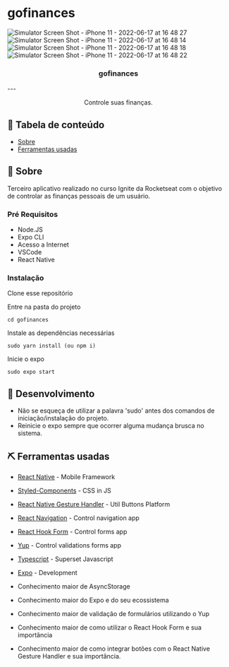 # gofinances

![Simulator Screen Shot - iPhone 11 - 2022-06-17 at 16 48 27](https://user-images.githubusercontent.com/74063154/174392806-cabae574-72bb-4937-bb2f-74b2e4c24876.png)
![Simulator Screen Shot - iPhone 11 - 2022-06-17 at 16 48 14](https://user-images.githubusercontent.com/74063154/174392828-3118365f-6a7c-4c23-943e-5844f4e7e098.png)
![Simulator Screen Shot - iPhone 11 - 2022-06-17 at 16 48 18](https://user-images.githubusercontent.com/74063154/174392837-a4c20d6b-38ec-4b5e-a4ce-ae6499177891.png)
![Simulator Screen Shot - iPhone 11 - 2022-06-17 at 16 48 22](https://user-images.githubusercontent.com/74063154/174392847-ce66fb39-0843-4a1b-93c3-34ba593d988a.png)

<h3 align="center">gofinances</h3>
--- 
<p align="center"> Controle suas finanças.
    <br>
</p>

## 📝 Tabela de conteúdo

- [Sobre](#about)
- [Ferramentas usadas](#built_using)

## 🧐 Sobre <a name = "about"></a>

Terceiro aplicativo realizado no curso Ignite da Rocketseat com o objetivo de controlar as finanças pessoais de um usuário.

### Pré Requisitos

- Node.JS
- Expo CLI
- Acesso a Internet
- VSCode
- React Native

### Instalação

Clone esse repositório

Entre na pasta do projeto

```
cd gofinances
```
Instale as dependências necessárias

```
sudo yarn install (ou npm i)
```

Inicie o expo

```
sudo expo start
```


## 🚀 Desenvolvimento <a name = "deployment"></a>

- Não se esqueça de utilizar a palavra 'sudo' antes dos comandos de iniciação/instalação do projeto.
- Reinicie o expo sempre que ocorrer alguma mudança brusca no sistema.

## ⛏️ Ferramentas usadas <a name = "built_using"></a>

- [React Native](https://reactnative.dev/) - Mobile Framework
- [Styled-Components](https://styled-components.com/) - CSS in JS
- [React Native Gesture Handler](https://docs.swmansion.com/react-native-gesture-handler/) - Util Buttons Platform
- [React Navigation](https://reactnavigation.org/) - Control navigation app
- [React Hook Form](https://react-hook-form.com/) - Control forms app
- [Yup](https://github.com/jquense/yup) - Control validations forms app
- [Typescript](https://www.typescriptlang.org/) - Superset Javascript
- [Expo](https://expo.io/) - Development

- Conhecimento maior de AsyncStorage
- Conhecimento maior do Expo e do seu ecossistema
- Conhecimento maior de validação de formulários utilizando o Yup
- Conhecimento maior de como utilizar o React Hook Form e sua importância
- Conhecimento maior de como integrar botões com o React Native Gesture Handler e sua importância.
